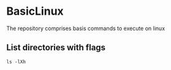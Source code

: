 # BasicLinux
The repository comprises basis commands to execute on linux

## List directories with flags

```
ls -lXh
```
